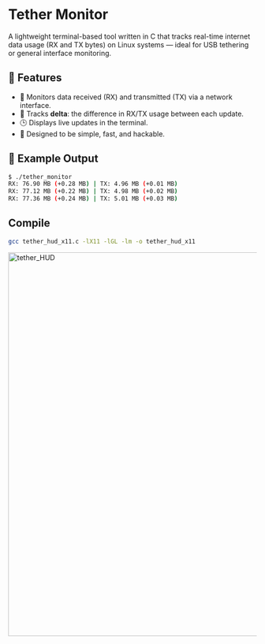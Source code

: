 # Tether Monitor

A lightweight terminal-based tool written in C that tracks real-time internet data usage (RX and TX bytes) on Linux systems — ideal for USB tethering or general interface monitoring.

## 🚀 Features

- 📡 Monitors data received (RX) and transmitted (TX) via a network interface.
- 🔄 Tracks **delta**: the difference in RX/TX usage between each update.
- 🕒 Displays live updates in the terminal.
- 🧪 Designed to be simple, fast, and hackable.

## 📸 Example Output

```bash
$ ./tether_monitor
RX: 76.90 MB (+0.28 MB) | TX: 4.96 MB (+0.01 MB)
RX: 77.12 MB (+0.22 MB) | TX: 4.98 MB (+0.02 MB)
RX: 77.36 MB (+0.24 MB) | TX: 5.01 MB (+0.03 MB)
```

## Compile

```bash
gcc tether_hud_x11.c -lX11 -lGL -lm -o tether_hud_x11
```
<img width="1280" height="779" alt="tether_HUD" src="https://github.com/user-attachments/assets/961167fe-401d-4f8e-b3c6-0ecb541f3dcc" />
